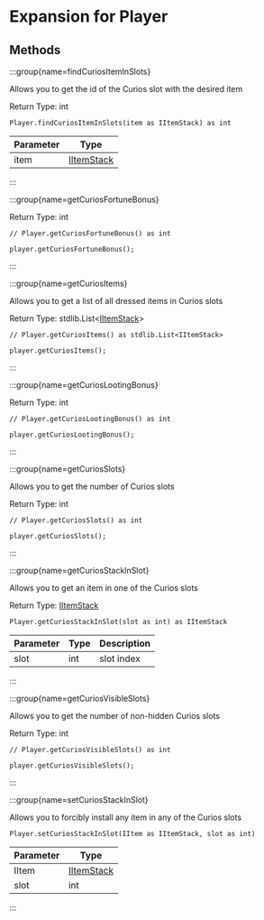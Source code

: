 # Expansion for Player

## Methods

:::group{name=findCuriosItemInSlots}

Allows you to get the id of the Curios slot with the desired item

Return Type: int

```zenscript
Player.findCuriosItemInSlots(item as IItemStack) as int
```

| Parameter |                    Type                    |
|-----------|--------------------------------------------|
| item      | [IItemStack](/vanilla/api/item/IItemStack) |


:::

:::group{name=getCuriosFortuneBonus}

Return Type: int

```zenscript
// Player.getCuriosFortuneBonus() as int

player.getCuriosFortuneBonus();
```

:::

:::group{name=getCuriosItems}

Allows you to get a list of all dressed items in Curios slots

Return Type: stdlib.List&lt;[IItemStack](/vanilla/api/item/IItemStack)&gt;

```zenscript
// Player.getCuriosItems() as stdlib.List<IItemStack>

player.getCuriosItems();
```

:::

:::group{name=getCuriosLootingBonus}

Return Type: int

```zenscript
// Player.getCuriosLootingBonus() as int

player.getCuriosLootingBonus();
```

:::

:::group{name=getCuriosSlots}

Allows you to get the number of Curios slots

Return Type: int

```zenscript
// Player.getCuriosSlots() as int

player.getCuriosSlots();
```

:::

:::group{name=getCuriosStackInSlot}

Allows you to get an item in one of the Curios slots

Return Type: [IItemStack](/vanilla/api/item/IItemStack)

```zenscript
Player.getCuriosStackInSlot(slot as int) as IItemStack
```

| Parameter | Type | Description |
|-----------|------|-------------|
| slot      | int  | slot index  |


:::

:::group{name=getCuriosVisibleSlots}

Allows you to get the number of non-hidden Curios slots

Return Type: int

```zenscript
// Player.getCuriosVisibleSlots() as int

player.getCuriosVisibleSlots();
```

:::

:::group{name=setCuriosStackInSlot}

Allows you to forcibly install any item in any of the Curios slots

```zenscript
Player.setCuriosStackInSlot(IItem as IItemStack, slot as int)
```

| Parameter |                    Type                    |
|-----------|--------------------------------------------|
| IItem     | [IItemStack](/vanilla/api/item/IItemStack) |
| slot      | int                                        |


:::


